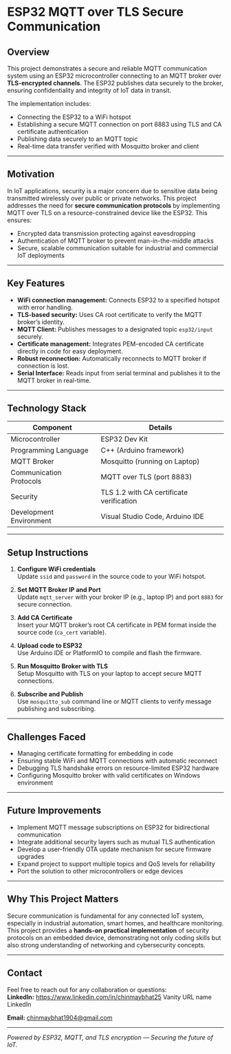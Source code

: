 # ESP32 MQTT over TLS Secure Communication

## Overview

This project demonstrates a secure and reliable MQTT communication system using an ESP32 microcontroller connecting to an MQTT broker over **TLS-encrypted channels**. The ESP32 publishes data securely to the broker, ensuring confidentiality and integrity of IoT data in transit.

The implementation includes:

- Connecting the ESP32 to a WiFi hotspot
- Establishing a secure MQTT connection on port 8883 using TLS and CA certificate authentication
- Publishing data securely to an MQTT topic
- Real-time data transfer verified with Mosquitto broker and client

---

## Motivation

In IoT applications, security is a major concern due to sensitive data being transmitted wirelessly over public or private networks. This project addresses the need for **secure communication protocols** by implementing MQTT over TLS on a resource-constrained device like the ESP32. This ensures:

- Encrypted data transmission protecting against eavesdropping  
- Authentication of MQTT broker to prevent man-in-the-middle attacks  
- Secure, scalable communication suitable for industrial and commercial IoT deployments

---

## Key Features

- **WiFi connection management:** Connects ESP32 to a specified hotspot with error handling.
- **TLS-based security:** Uses CA root certificate to verify the MQTT broker’s identity.
- **MQTT Client:** Publishes messages to a designated topic `esp32/input` securely.
- **Certificate management:** Integrates PEM-encoded CA certificate directly in code for easy deployment.
- **Robust reconnection:** Automatically reconnects to MQTT broker if connection is lost.
- **Serial Interface:** Reads input from serial terminal and publishes it to the MQTT broker in real-time.

---

## Technology Stack

| Component               | Details                              |
|------------------------|------------------------------------|
| Microcontroller         | ESP32 Dev Kit                      |
| Programming Language    | C++ (Arduino framework)             |
| MQTT Broker             | Mosquitto (running on Laptop)      |
| Communication Protocols | MQTT over TLS (port 8883)           |
| Security                | TLS 1.2 with CA certificate verification |
| Development Environment | Visual Studio Code, Arduino IDE     |

---

## Setup Instructions

1. **Configure WiFi credentials**  
   Update `ssid` and `password` in the source code to your WiFi hotspot.

2. **Set MQTT Broker IP and Port**  
   Update `mqtt_server` with your broker IP (e.g., laptop IP) and port `8883` for secure connection.

3. **Add CA Certificate**  
   Insert your MQTT broker’s root CA certificate in PEM format inside the source code (`ca_cert` variable).

4. **Upload code to ESP32**  
   Use Arduino IDE or PlatformIO to compile and flash the firmware.

5. **Run Mosquitto Broker with TLS**  
   Setup Mosquitto with TLS on your laptop to accept secure MQTT connections.

6. **Subscribe and Publish**  
   Use `mosquitto_sub` command line or MQTT clients to verify message publishing and subscribing.

---

## Challenges Faced

- Managing certificate formatting for embedding in code
- Ensuring stable WiFi and MQTT connections with automatic reconnect
- Debugging TLS handshake errors on resource-limited ESP32 hardware
- Configuring Mosquitto broker with valid certificates on Windows environment

---

## Future Improvements

- Implement MQTT message subscriptions on ESP32 for bidirectional communication  
- Integrate additional security layers such as mutual TLS authentication  
- Develop a user-friendly OTA update mechanism for secure firmware upgrades  
- Expand project to support multiple topics and QoS levels for reliability  
- Port the solution to other microcontrollers or edge devices

---

## Why This Project Matters

Secure communication is fundamental for any connected IoT system, especially in industrial automation, smart homes, and healthcare monitoring. This project provides a **hands-on practical implementation** of security protocols on an embedded device, demonstrating not only coding skills but also strong understanding of networking and cybersecurity concepts.

---

## Contact

Feel free to reach out for any collaboration or questions:  
**LinkedIn:**  https://www.linkedin.com/in/chinmaybhat25
Vanity URL name LinkedIn

**Email:** chinmaybhat1904@gmail.com

---

*Powered by ESP32, MQTT, and TLS encryption — Securing the future of IoT.*
 


